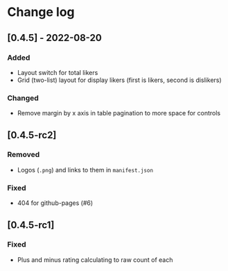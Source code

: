 # Change log

## [0.4.5] - 2022-08-20

### Added

- Layout switch for total likers
- Grid (two-list) layout for display likers (first is likers, second is dislikers)

### Changed

- Remove margin by x axis in table pagination to more space for controls

## [0.4.5-rc2]

### Removed

- Logos (`.png`) and links to them in `manifest.json`

### Fixed

- 404 for github-pages (#6)

## [0.4.5-rc1]

### Fixed

- Plus and minus rating calculating to raw count of each
